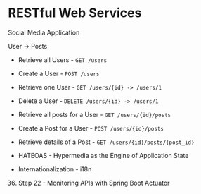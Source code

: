 # RESTful Web Services

Social Media Application

User -> Posts

- Retrieve all Users - `GET /users`
- Create a User - `POST /users`
- Retrieve one User - `GET /users/{id} -> /users/1`
- Delete a User - `DELETE /users/{id} -> /users/1`


- Retrieve all posts for a User - `GET /users/{id}/posts`
- Create a Post for a User - `POST /users/{id}/posts`
- Retrieve details of a Post - `GET /users/{id}/posts/{post_id}`

- HATEOAS - Hypermedia as the Engine of Application State
- Internationalization - i18n


36. Step 22 - Monitoring APIs with Spring Boot Actuator